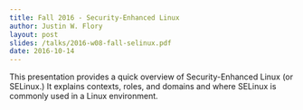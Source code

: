 ```yaml
---
title: Fall 2016 - Security-Enhanced Linux
author: Justin W. Flory
layout: post
slides: /talks/2016-w08-fall-selinux.pdf
date: 2016-10-14
---
```


This presentation provides a quick overview of Security-Enhanced Linux (or SELinux.) It explains contexts, roles, and domains and where SELinux is commonly used in a Linux environment.
